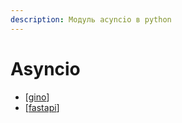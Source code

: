 ```yaml
---
description: Модуль acyncio в python
---
```

# Asyncio

- [[gino]]
- [[fastapi]]

[//begin]: # "Autogenerated link references for markdown compatibility"
[gino]: gino "Gino"
[fastapi]: ../lists/fastapi "Fastapi"
[//end]: # "Autogenerated link references"
